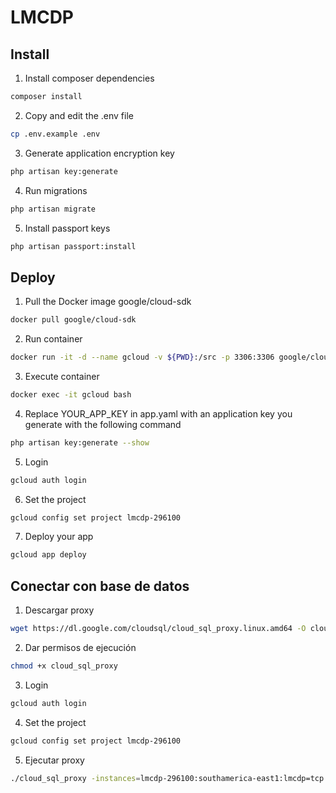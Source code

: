 # LMCDP

## Install

1. Install composer dependencies

```sh
composer install
```

2. Copy and edit the .env file

```sh
cp .env.example .env
```

3. Generate application encryption key

```sh
php artisan key:generate
```

4. Run migrations

```sh
php artisan migrate
```

5. Install passport keys

```sh
php artisan passport:install
```


## Deploy

1. Pull the Docker image google/cloud-sdk 

```sh
docker pull google/cloud-sdk
```

2. Run container

```sh
docker run -it -d --name gcloud -v ${PWD}:/src -p 3306:3306 google/cloud-sdk bash
```

3. Execute container

```sh
docker exec -it gcloud bash
```

4. Replace YOUR_APP_KEY in app.yaml with an application key you generate with the following command

```sh
php artisan key:generate --show
```

5. Login

```sh
gcloud auth login
```

6. Set the project

```sh
gcloud config set project lmcdp-296100
```

7. Deploy your app

```sh
gcloud app deploy
```

## Conectar con base de datos

1. Descargar proxy

```sh
wget https://dl.google.com/cloudsql/cloud_sql_proxy.linux.amd64 -O cloud_sql_proxy
```

2. Dar permisos de ejecución

```sh
chmod +x cloud_sql_proxy
```

3. Login

```sh
gcloud auth login
```

4. Set the project

```sh
gcloud config set project lmcdp-296100
```

5. Ejecutar proxy

```sh
./cloud_sql_proxy -instances=lmcdp-296100:southamerica-east1:lmcdp=tcp:3306
```